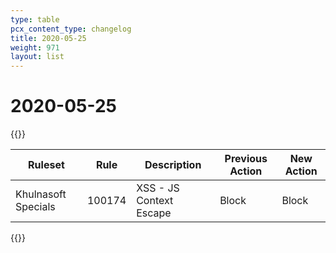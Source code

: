 ```yaml
---
type: table
pcx_content_type: changelog
title: 2020-05-25
weight: 971
layout: list
---
```


# 2020-05-25

{{<table-wrap>}}
<table style="width: 100%">
  <thead>
    <tr>
      <th>Ruleset</th>
      <th>Rule</th>
      <th>Description</th>
      <th>Previous Action</th>
      <th>New Action</th>
    </tr>
  </thead>
  <tbody>
    <tr>
      <td>Khulnasoft Specials</td>
      <td>100174</td>
      <td>XSS - JS Context Escape</td>
      <td>Block</td>
      <td>Block</td>
    </tr>
  </tbody>
</table>
{{</table-wrap>}}
